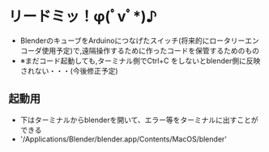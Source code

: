 # リードミッ！φ(ﾟvﾟ*)♪

- BlenderのキューブをArduinoにつなげたスイッチ(将来的にロータリーエンコーダ使用予定)で,遠隔操作するために作ったコードを保管するためのもの
- ※まだコード起動しても,ターミナル側でCtrl+C をしないとblender側に反映されない・・・(今後修正予定)

## 起動用
 - 下はターミナルからblenderを開いて、エラー等をターミナルに出すことができる
 - '/Applications/Blender/blender.app/Contents/MacOS/blender'
